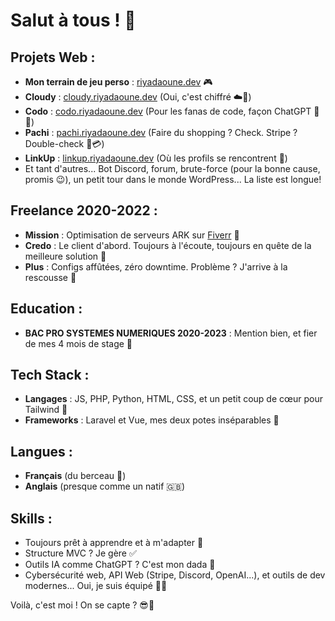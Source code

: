 # Salut à tous ! 🚀

## Projets Web :

- **Mon terrain de jeu perso** : [riyadaoune.dev](https://riyadaoune.dev) 🎮
- **Cloudy** : [cloudy.riyadaoune.dev](https://cloudy.riyadaoune.dev) (Oui, c'est chiffré ☁️🔐)
- **Codo** : [codo.riyadaoune.dev](https://codo.riyadaoune.dev) (Pour les fanas de code, façon ChatGPT 🤖💬)
- **Pachi** : [pachi.riyadaoune.dev](https://pachi.riyadaoune.dev) (Faire du shopping ? Check. Stripe ? Double-check 🛒💳)
- **LinkUp** : [linkup.riyadaoune.dev](https://linkup.riyadaoune.dev) (Où les profils se rencontrent 🤝)
- Et tant d'autres... Bot Discord, forum, brute-force (pour la bonne cause, promis 😉), un petit tour dans le monde WordPress... La liste est longue!

## Freelance 2020-2022 :

- **Mission** : Optimisation de serveurs ARK sur [Fiverr](https://www.fiverr.com/muujix/setup-your-ark-server-at-low-prices-on-any-ark-server-hoster) 🦖
- **Credo** : Le client d'abord. Toujours à l'écoute, toujours en quête de la meilleure solution 🎯
- **Plus** : Configs affûtées, zéro downtime. Problème ? J'arrive à la rescousse 🚀

## Education :

- **BAC PRO SYSTEMES NUMERIQUES 2020-2023** : Mention bien, et fier de mes 4 mois de stage 💪

## Tech Stack :

- **Langages** : JS, PHP, Python, HTML, CSS, et un petit coup de cœur pour Tailwind 🌈
- **Frameworks** : Laravel et Vue, mes deux potes inséparables 🤝

## Langues :

- **Français** (du berceau 🍼)
- **Anglais** (presque comme un natif 🇬🇧)

## Skills :

- Toujours prêt à apprendre et à m'adapter 🧠
- Structure MVC ? Je gère ✅
- Outils IA comme ChatGPT ? C'est mon dada 🤖
- Cybersécurité web, API Web (Stripe, Discord, OpenAI...), et outils de dev modernes... Oui, je suis équipé 🔧🔩

Voilà, c'est moi ! On se capte ? 😎👋
